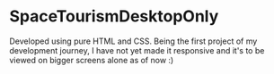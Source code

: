 # SpaceTourismDesktopOnly

Developed using pure HTML and CSS. Being the first project of my development journey, I have not yet made it responsive and it's to be viewed on bigger screens alone as of now :)
